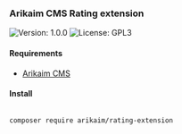### Arikaim CMS Rating extension
![Version: 1.0.0](https://img.shields.io/github/release/arikaim/rating-extension.svg)
![License: GPL3](https://img.shields.io/badge/License-GPLv3-blue.svg)


#### Requirements 
  * [Arikaim CMS](https://github.com/arikaim/arikaim)
  
  
#### Install
```bash

composer require arikaim/rating-extension

```